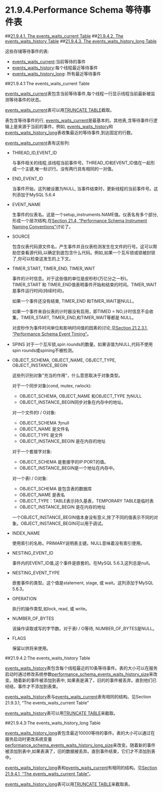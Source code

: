 # 21.9.4.Performance Schema 等待事件表

##[21.9.4.1. The events_waits_current Table](./21.09.04_Performance_Schema_Wait_Event_Tables.md#21.09.04.01)
##[21.9.4.2. The events_waits_history Table](./21.09.04_Performance_Schema_Wait_Event_Tables.md#21.09.04.02)
##[21.9.4.3. The events_waits_history_long Table](./21.09.04_Performance_Schema_Wait_Event_Tables.md#21.09.04.03)

这些存储等待事件的表: 　　　　

- [events_waits_current](./21.09.04_Performance_Schema_Wait_Event_Tables.md#21.09.04.01):当前等待的事件　　　　
- [events_waits_history](./21.09.04_Performance_Schema_Wait_Event_Tables.md#21.09.04.02):每个线程最近等待事件　　　　
- [events_waits_history_long](./21.09.04_Performance_Schema_Wait_Event_Tables.md#21.09.04.03): 所有最近等待事件

##<a name="21.09.04.01">21.9.4.1:The events_waits_current Table</a>

[events_waits_current](./21.09.04_Performance_Schema_Wait_Event_Tables.md#21.09.04.01)表包含当前等待事件,每个线程一行显示线程当前最新被监测等待事件的状态。

[events_waits_current](./21.09.04_Performance_Schema_Wait_Event_Tables.md#21.09.04.01)表可以用[TRUNCATE TABLE][13.01.33]截取。　　　　

表包含等待事件的行, [events_waits_current](./21.09.04_Performance_Schema_Wait_Event_Tables.md#21.09.04.01)是最基本的。其他表,含等待事件行逻辑上是来源于当前的事件。例如, [events_waits_history](./21.09.04_Performance_Schema_Wait_Event_Tables.md#21.09.04.02)和[events_waits_history_long](./21.09.04_Performance_Schema_Wait_Event_Tables.md#21.09.04.03)表收集最近的等待事件,到达固定的行数。

[events_waits_current](./21.09.04_Performance_Schema_Wait_Event_Tables.md#21.09.04.01)表有这些列:

- THREAD\_ID,EVENT_ID

	与事件相关的线程,该线程当前事件号。THREAD_ID和EVENT_ID值在一起形成一个主键,唯一标识行。没有两行具有相同的一对值。

- END\_EVENT_ID

	当事件开始，这列被设置为NULL, 当事件结束时，更新线程的当前事件号。这列添加于MySQL 5.6.4

- EVENT_NAME
	
	生事件的仪表名。这是一个setup_instruments.NAME值。仪表名有多个部分,形成一个层次结构,在[Section 21.4, “Performance Schema Instrument Naming Conventions”](./21.04.00_Performance_Schema_Instrument_Naming_Conventions.md)讨论了。

- SOURCE
	
	包含仪表代码源文件名，产生事件并且仪表检测发生在文件的行号。这可以帮助您查看源代码,以确定到底包含什么代码。例如,如果一个互斥锁或锁被封锁了,你可以检查这发生的上下文。

- TIMER\_START, TIMER\_END, TIMER\_WAIT 

	事件的计时信息。对于这些值的单位是皮秒秒(万亿分之一秒)。TIMER\_START 和 TIMER\_END值表明事件开始和结束的时间。TIMER\_WAIT是事件运行时间(持续时间)。　　　　

	如果一个事件还没有结束, TIMER\_END 和TIMER\_WAIT是NULL。　　　　

	如果一个事件来自仪表的计时器没有启用，即TIMED = NO,计时信息不会收集，TIMER\_START, TIMER\_END,和TIMER\_WAIT等都是	NULL。　　　　

	对皮秒作为事件时间单位和影响时间值的因素的讨论,见[Section 21.2.3.1, “Performance Schema Event Timing”](./21.02.03_Performance_Schema_Runtime_Configuration.md#21.02.03.01)。

- SPINS
    对于一个互斥锁,spin rounds的数量。如果该值为NULL,代码不使用spin rounds或spining不被检测。



- OBJECT\_SCHEMA, OBJECT\_NAME, OBJECT\_TYPE, OBJECT\_INSTANCE\_BEGIN 

	这些列识别对象”充当的作用“，什么意思取决于对象类型。　　　　

	对于一个同步对象(cond, mutex, rwlock):


	- OBJECT\_SCHEMA, OBJECT\_NAME 和OBJECT\_TYPE 为NULL
	- OBJECT\_INSTANCE\_BEGIN同步对象在内存中的地址。

	对一个文件的I / O对象:


	- OBJECT_SCHEMA 为null
	- OBJECT_NAME 是文件名
	- OBJECT\_TYPE 是文件
	- OBJECT\_INSTANCE\_BEGIN 是在内存的地址
	
	对于一个套接字对象:


	- OBJECT\_SCHEMA 是套接字的IP:PORT的值。
	- OBJECT\_INSTANCE\_BEGIN是一个地址在内存中。

	对一个表I / O对象:


	- OBJECT_SCHEMA 是包含表的数据库
	- OBJECT_NAME 是表名
	- OBJECT_TYPE：TABLE表示持久基表，TEMPORARY TABLE是临时表
	- OBJECT\_INSTANCE\_BEGIN 是在内存的地址

	一个OBJECT\_INSTANCE\_BEGIN值本身没有意义,除了不同的值表示不同的对象。OBJECT\_INSTANCE\_BEGIN可以用于调试。



- INDEX_NAME

	使用索引的名称。PRIMARY说明表主键。NULL意味着没有索引使用。

- NESTING\_EVENT\_ID

	事件内的EVENT_ID值,这个事件是嵌套的。在MySQL 5.6.3,这列总是null。

- NESTING\_EVENT\_TYPE

	嵌套事件的类型。这个值是statement, stage, 或 wait。这列添加于MySQL 5.6.3。



- OPERATION

	执行的操作类型,如lock, read, 或 write。

- NUMBER\_OF\_BYTES
	
	该操作读取或写的字节数。对于表I / O等待, NUMBER\_OF\_BYTES是NULL。

- FLAGS
	
	保留以供将来使用。

##<a name="21.09.04.02">21.9.4.2:The events_waits_history Table</a>

[events_waits_history](./21.09.04_Performance_Schema_Wait_Event_Tables.md#21.09.04.02)表包含每个线程最近的10条等待事件。表的大小可以在服务启动时通过修改系统参数[performance_schema_events_waits_history_size](./21.12.00_Performance_Schema_System_Variables.md)来改变。随着新的事件被添加到表中, 如果表是满了，旧的的事件被丢弃。直到他们已经结，事件才不添加到表束。　　　　

[events_waits_history](./21.09.04_Performance_Schema_Wait_Event_Tables.md#21.09.04.02)表与[events_waits_current](./21.09.04_Performance_Schema_Wait_Event_Tables.md#21.09.04.01)表有相同的结构。见Section 21.9.3.1, “The events_waits_current Table”　　　　

[events_waits_history](./21.09.04_Performance_Schema_Wait_Event_Tables.md#21.09.04.02)表可以用[TRUNCATE TABLE][13.01.33]来截取。

##<a name="21.09.04.03">21.9.4.3:The events_waits_history_long Table</a>

[events_waits_history_long](./21.09.04_Performance_Schema_Wait_Event_Tables.md#21.09.04.03)表包含最近10000等待的事件。表的大小可以通过在服务启动时更改系统变量
[performance_schema_events_waits_history_long_size](./21.09.04_Performance_Schema_Wait_Event_Tables.md#21.09.04.02)来改变。随着新的事件被添加到表中,如果表满了，旧的数据被丢弃。直到事件结束，它们才不添加到表中。

[events_waits_history_long](./21.09.04_Performance_Schema_Wait_Event_Tables.md#21.09.04.03)表和[events_waits_current](./21.09.04_Performance_Schema_Wait_Event_Tables.md#21.09.04.01)有相同的结构。见[Section 21.9.4.1, “The events_waits_current Table”](./21.09.04_Performance_Schema_Wait_Event_Tables.md#21.09.04.01)。　　　　

[events_waits_history_long](./21.09.04_Performance_Schema_Wait_Event_Tables.md#21.09.04.03)表可以用[TRUNCATE TABLE][13.01.33]来截取表。

[13.01.33]:../Chapter_13/13.01.33_TRUNCATE_TABLE_Syntax.md